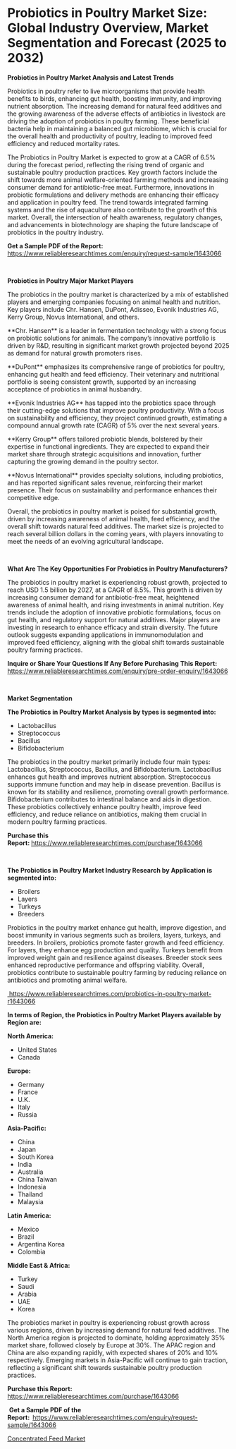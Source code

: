 <p><h1>Probiotics in Poultry Market Size: Global Industry Overview, Market Segmentation and Forecast (2025 to 2032)</h1></p><p><strong>Probiotics in Poultry Market Analysis and Latest Trends</strong></p>
<p><p>Probiotics in poultry refer to live microorganisms that provide health benefits to birds, enhancing gut health, boosting immunity, and improving nutrient absorption. The increasing demand for natural feed additives and the growing awareness of the adverse effects of antibiotics in livestock are driving the adoption of probiotics in poultry farming. These beneficial bacteria help in maintaining a balanced gut microbiome, which is crucial for the overall health and productivity of poultry, leading to improved feed efficiency and reduced mortality rates.</p><p>The Probiotics in Poultry Market is expected to grow at a CAGR of 6.5% during the forecast period, reflecting the rising trend of organic and sustainable poultry production practices. Key growth factors include the shift towards more animal welfare-oriented farming methods and increasing consumer demand for antibiotic-free meat. Furthermore, innovations in probiotic formulations and delivery methods are enhancing their efficacy and application in poultry feed. The trend towards integrated farming systems and the rise of aquaculture also contribute to the growth of this market. Overall, the intersection of health awareness, regulatory changes, and advancements in biotechnology are shaping the future landscape of probiotics in the poultry industry.</p></p>
<p><strong>Get a Sample PDF of the Report:&nbsp;</strong> <a href="https://www.reliableresearchtimes.com/enquiry/request-sample/1643066?utm_campaign=2627&utm_medium=2&utm_source=Github&utm_content=ia&utm_term=30032025&utm_id=probiotics-in-poultry">https://www.reliableresearchtimes.com/enquiry/request-sample/1643066</a></p>
<p>&nbsp;</p>
<p><strong>Probiotics in Poultry Major Market Players</strong></p>
<p><p>The probiotics in the poultry market is characterized by a mix of established players and emerging companies focusing on animal health and nutrition. Key players include Chr. Hansen, DuPont, Adisseo, Evonik Industries AG, Kerry Group, Novus International, and others.</p><p>**Chr. Hansen** is a leader in fermentation technology with a strong focus on probiotic solutions for animals. The company’s innovative portfolio is driven by R&D, resulting in significant market growth projected beyond 2025 as demand for natural growth promoters rises.</p><p>**DuPont** emphasizes its comprehensive range of probiotics for poultry, enhancing gut health and feed efficiency. Their veterinary and nutritional portfolio is seeing consistent growth, supported by an increasing acceptance of probiotics in animal husbandry.</p><p>**Evonik Industries AG** has tapped into the probiotics space through their cutting-edge solutions that improve poultry productivity. With a focus on sustainability and efficiency, they project continued growth, estimating a compound annual growth rate (CAGR) of 5% over the next several years.</p><p>**Kerry Group** offers tailored probiotic blends, bolstered by their expertise in functional ingredients. They are expected to expand their market share through strategic acquisitions and innovation, further capturing the growing demand in the poultry sector.</p><p>**Novus International** provides specialty solutions, including probiotics, and has reported significant sales revenue, reinforcing their market presence. Their focus on sustainability and performance enhances their competitive edge.</p><p>Overall, the probiotics in poultry market is poised for substantial growth, driven by increasing awareness of animal health, feed efficiency, and the overall shift towards natural feed additives. The market size is projected to reach several billion dollars in the coming years, with players innovating to meet the needs of an evolving agricultural landscape.</p></p>
<p>&nbsp;</p>
<p><strong>What Are The Key Opportunities For Probiotics in Poultry Manufacturers?</strong></p>
<p><p>The probiotics in poultry market is experiencing robust growth, projected to reach USD 1.5 billion by 2027, at a CAGR of 8.5%. This growth is driven by increasing consumer demand for antibiotic-free meat, heightened awareness of animal health, and rising investments in animal nutrition. Key trends include the adoption of innovative probiotic formulations, focus on gut health, and regulatory support for natural additives. Major players are investing in research to enhance efficacy and strain diversity. The future outlook suggests expanding applications in immunomodulation and improved feed efficiency, aligning with the global shift towards sustainable poultry farming practices.</p></p>
<p><strong>Inquire or Share Your Questions If Any Before Purchasing This Report:</strong> <a href="https://www.reliableresearchtimes.com/enquiry/pre-order-enquiry/1643066?utm_campaign=2627&utm_medium=2&utm_source=Github&utm_content=ia&utm_term=30032025&utm_id=probiotics-in-poultry">https://www.reliableresearchtimes.com/enquiry/pre-order-enquiry/1643066</a></p>
<p>&nbsp;</p>
<p><strong>Market Segmentation</strong></p>
<p><strong>The Probiotics in Poultry Market Analysis by types is segmented into:</strong></p>
<p><ul><li>Lactobacillus</li><li>Streptococcus</li><li>Bacillus</li><li>Bifidobacterium</li></ul></p>
<p><p>The probiotics in the poultry market primarily include four main types: Lactobacillus, Streptococcus, Bacillus, and Bifidobacterium. Lactobacillus enhances gut health and improves nutrient absorption. Streptococcus supports immune function and may help in disease prevention. Bacillus is known for its stability and resilience, promoting overall growth performance. Bifidobacterium contributes to intestinal balance and aids in digestion. These probiotics collectively enhance poultry health, improve feed efficiency, and reduce reliance on antibiotics, making them crucial in modern poultry farming practices.</p></p>
<p><strong>Purchase this Report:&nbsp;</strong><a href="https://www.reliableresearchtimes.com/purchase/1643066?utm_campaign=2627&utm_medium=2&utm_source=Github&utm_content=ia&utm_term=30032025&utm_id=probiotics-in-poultry">https://www.reliableresearchtimes.com/purchase/1643066</a></p>
<p>&nbsp;</p>
<p><strong>The Probiotics in Poultry Market Industry Research by Application is segmented into:</strong></p>
<p><ul><li>Broilers</li><li>Layers</li><li>Turkeys</li><li>Breeders</li></ul></p>
<p><p>Probiotics in the poultry market enhance gut health, improve digestion, and boost immunity in various segments such as broilers, layers, turkeys, and breeders. In broilers, probiotics promote faster growth and feed efficiency. For layers, they enhance egg production and quality. Turkeys benefit from improved weight gain and resilience against diseases. Breeder stock sees enhanced reproductive performance and offspring viability. Overall, probiotics contribute to sustainable poultry farming by reducing reliance on antibiotics and promoting animal welfare.</p></p>
<p><a href="https://www.reliableresearchtimes.com/probiotics-in-poultry-market-r1643066?utm_campaign=2627&utm_medium=2&utm_source=Github&utm_content=ia&utm_term=30032025&utm_id=probiotics-in-poultry">&nbsp;https://www.reliableresearchtimes.com/probiotics-in-poultry-market-r1643066</a></p>
<p><strong>In terms of Region, the Probiotics in Poultry Market Players available by Region are:</strong></p>
<p>
    <p> <strong> North America: </strong>
        <ul>
            <li>United States</li>
            <li>Canada</li>
        </ul>
        </p> 
    <p> <strong> Europe: </strong>
        <ul>
            <li>Germany</li>
            <li>France</li>
            <li>U.K.</li>
            <li>Italy</li>
            <li>Russia</li>
        </ul>
        </p> 
    <p> <strong> Asia-Pacific: </strong>
        <ul>
            <li>China</li>
            <li>Japan</li>
            <li>South Korea</li>
            <li>India</li>
            <li>Australia</li>
            <li>China Taiwan</li>
            <li>Indonesia</li>
            <li>Thailand</li>
            <li>Malaysia</li>
        </ul>
        </p> 
    <p> <strong> Latin America: </strong>
        <ul>
            <li>Mexico</li>
            <li>Brazil</li>
            <li>Argentina Korea</li>
            <li>Colombia</li>
        </ul>
        </p> 
    <p> <strong> Middle East & Africa: </strong>
        <ul>
            <li>Turkey</li>
            <li>Saudi</li>
            <li>Arabia</li>
            <li>UAE</li>
            <li>Korea</li>
        </ul>
    </p>
    </p>
<p><p>The probiotics market in poultry is experiencing robust growth across various regions, driven by increasing demand for natural feed additives. The North America region is projected to dominate, holding approximately 35% market share, followed closely by Europe at 30%. The APAC region and China are also expanding rapidly, with expected shares of 20% and 10% respectively. Emerging markets in Asia-Pacific will continue to gain traction, reflecting a significant shift towards sustainable poultry production practices.</p></p>
<p><strong>Purchase this Report: </strong><a href="https://www.reliableresearchtimes.com/purchase/1643066?utm_campaign=2627&utm_medium=2&utm_source=Github&utm_content=ia&utm_term=30032025&utm_id=probiotics-in-poultry">https://www.reliableresearchtimes.com/purchase/1643066</a></p>
<p>&nbsp;<strong>Get a Sample PDF of the Report:&nbsp;&nbsp;</strong><a href="https://www.reliableresearchtimes.com/enquiry/request-sample/1643066?utm_campaign=2627&utm_medium=2&utm_source=Github&utm_content=ia&utm_term=30032025&utm_id=probiotics-in-poultry">https://www.reliableresearchtimes.com/enquiry/request-sample/1643066</a></p>
<p><strong></strong></p>
<p><p><a href="https://github.com/oliveroste6/Market-Research-Report-List-1/blob/main/concentrated-feed-market.md?utm_campaign=2627&utm_medium=2&utm_source=Github&utm_content=ia&utm_term=30032025&utm_id=probiotics-in-poultry">Concentrated Feed Market</a></p></p>